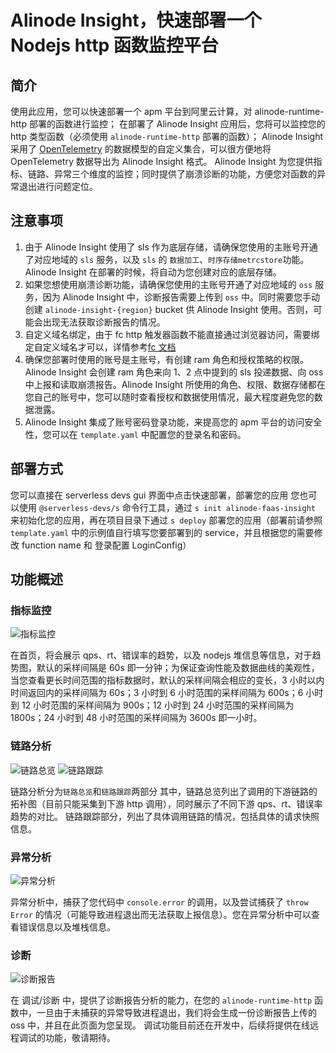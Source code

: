 # Alinode Insight，快速部署一个 Nodejs http 函数监控平台

## 简介

使用此应用，您可以快速部署一个 apm 平台到阿里云计算，对 alinode-runtime-http 部署的函数进行监控；
在部署了 Alinode Insight 应用后，您将可以监控您的 http 类型函数（必须使用 `alinode-runtime-http` 部署的函数）；
Alinode Insight 采用了 [OpenTelemetry](https://opentelemetry.io/) 的数据模型的自定义集合，可以很方便地将 OpenTelemetry 数据导出为 Alinode Insight 格式。
Alinode Insight 为您提供指标、链路、异常三个维度的监控；同时提供了崩溃诊断的功能，方便您对函数的异常退出进行问题定位。

## 注意事项

1. 由于 Alinode Insight 使用了 sls 作为底层存储，请确保您使用的主账号开通了对应地域的 `sls` 服务，以及 `sls` 的 `数据加工`、`时序存储metrcstore`功能。Alinode Insight 在部署的时候，将自动为您创建对应的底层存储。
2. 如果您想使用崩溃诊断功能，请确保您使用的主账号开通了对应地域的 `oss` 服务，因为 Alinode Insight 中，诊断报告需要上传到 `oss` 中。同时需要您手动创建 `alinode-insight-{region}` bucket 供 Alinode Insight 使用。否则，可能会出现无法获取诊断报告的情况。
3. 自定义域名绑定，由于 fc http 触发器函数不能直接通过浏览器访问，需要绑定自定义域名才可以，详情参考[fc 文档](https://help.aliyun.com/document_detail/90763.html)
4. 确保您部署时使用的账号是主账号，有创建 ram 角色和授权策略的权限。Alinode Insight 会创建 ram 角色来向 1、2 点中提到的 sls 投递数据、向 oss 中上报和读取崩溃报告。Alinode Insight 所使用的角色、权限、数据存储都在您自己的账号中，您可以随时查看授权和数据使用情况，最大程度避免您的数据泄露。
5. Alinode Insight 集成了账号密码登录功能，来提高您的 apm 平台的访问安全性，您可以在 `template.yaml` 中配置您的登录名和密码。

## 部署方式

您可以直接在 serverless devs gui 界面中点击快速部署，部署您的应用
您也可以使用 `@serverless-devs/s` 命令行工具，通过 `s init alinode-faas-insight` 来初始化您的应用，再在项目目录下通过 `s deploy` 部署您的应用（部署前请参照 `template.yaml` 中的示例值自行填写您要部署到的 service，并且根据您的需要修改 function name 和 登录配置 LoginConfig）

## 功能概述

### 指标监控

![指标监控](https://img.alicdn.com/imgextra/i3/O1CN01qSyNF723JDoMVu9dL_!!6000000007234-2-tps-1742-1327.png)

在首页，将会展示 qps、rt、错误率的趋势，以及 nodejs 堆信息等信息，对于趋势图，默认的采样间隔是 60s 即一分钟；为保证查询性能及数据曲线的美观性，当您查看更长时间范围的指标数据时，默认的采样间隔会相应的变长，3 小时以内时间返回内的采样间隔为 60s；3 小时到 6 小时范围的采样间隔为 600s；6 小时到 12 小时范围的采样间隔为 900s；12 小时到 24 小时范围的采样间隔为 1800s；24 小时到 48 小时范围的采样间隔为 3600s 即一小时。

### 链路分析

![链路总览](https://img.alicdn.com/imgextra/i2/O1CN011IgJ0d1GUIDJmLqm4_!!6000000000625-2-tps-1736-1038.png)
![链路跟踪](https://img.alicdn.com/imgextra/i3/O1CN01fMrEjW1ZlDYDDQ89u_!!6000000003234-2-tps-1743-1170.png)

链路分析分为`链路总览`和`链路跟踪`两部分
其中，链路总览列出了调用的下游链路的拓补图（目前只能采集到下游 http 调用），同时展示了不同下游 qps、rt、错误率趋势的对比。
链路跟踪部分，列出了具体调用链路的情况，包括具体的请求快照信息。

### 异常分析

![异常分析](https://img.alicdn.com/imgextra/i4/O1CN01gxvBgd1f1JY3OYblT_!!6000000003946-2-tps-1742-1325.png)

异常分析中，捕获了您代码中 `console.error` 的调用，以及尝试捕获了 `throw Error` 的情况（可能导致进程退出而无法获取上报信息）。您在异常分析中可以查看错误信息以及堆栈信息。

### 诊断

![诊断报告](https://img.alicdn.com/imgextra/i4/O1CN01FzD5E92A9KZI5QnKe_!!6000000008160-2-tps-1741-1167.png)

在 调试/诊断 中，提供了诊断报告分析的能力，在您的 `alinode-runtime-http` 函数中，一旦由于未捕获的异常导致进程退出，我们将会生成一份诊断报告上传的 oss 中，并且在此页面为您呈现。
调试功能目前还在开发中，后续将提供在线远程调试的功能，敬请期待。
